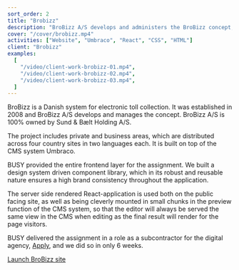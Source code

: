 ```yaml
---
sort_order: 2
title: "Brobizz"
description: "BroBizz A/S develops and administers the BroBizz concept, which guarantees automatic payment for bridges, ferries, toll roads and car parks."
cover: "/cover/brobizz.mp4"
activities: ["Website", "Umbraco", "React", "CSS", "HTML"]
client: "Brobizz"
examples:
  [
    "/video/client-work-brobizz-01.mp4",
    "/video/client-work-brobizz-02.mp4",
    "/video/client-work-brobizz-03.mp4",
  ]
---
```


BroBizz is a Danish system for electronic toll collection. It was established in 2008 and BroBizz A/S develops and manages the concept. BroBizz A/S is 100% owned by Sund & Bælt Holding A/S.

The project includes private and business areas, which are distributed across four country sites in two languages each. It is built on top of the CMS system Umbraco.

BUSY provided the entire frontend layer for the assignment. We built a design system driven component library, which in its robust and reusable nature ensures a high brand consistency throughout the application.

The server side rendered React-application is used both on the public facing site, as well as being cleverly mounted in small chunks in the preview function of the CMS system, so that the editor will always be served the same view in the CMS when editing as the final result will render for the page visitors.

BUSY delivered the assignment in a role as a subcontractor for the digital agency, <a href="https://applygroup.dk" target="_blank">Apply</a>, and we did so in only 6 weeks.

<a href="https://brobizz.com" target="_blank">Launch BroBizz site</a>
